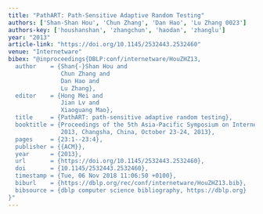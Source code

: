 ```yaml
---
title: "PathART: Path-Sensitive Adaptive Random Testing"
authors: ['Shan-Shan Hou', 'Chun Zhang', 'Dan Hao', 'Lu Zhang 0023']
authors-key: ['houshanshan', 'zhangchun', 'haodan', 'zhanglu']
year: "2013"
article-link: "https://doi.org/10.1145/2532443.2532460"
venue: "Internetware"
bibex: "@inproceedings{DBLP:conf/internetware/HouZHZ13,
  author    = {Shan{-}Shan Hou and
               Chun Zhang and
               Dan Hao and
               Lu Zhang},
  editor    = {Hong Mei and
               Jian Lv and
               Xiaoguang Mao},
  title     = {PathART: path-sensitive adaptive random testing},
  booktitle = {Proceedings of the 5th Asia-Pacific Symposium on Internetware, Internetware
               2013, Changsha, China, October 23-24, 2013},
  pages     = {23:1--23:4},
  publisher = {{ACM}},
  year      = {2013},
  url       = {https://doi.org/10.1145/2532443.2532460},
  doi       = {10.1145/2532443.2532460},
  timestamp = {Tue, 06 Nov 2018 11:06:50 +0100},
  biburl    = {https://dblp.org/rec/conf/internetware/HouZHZ13.bib},
  bibsource = {dblp computer science bibliography, https://dblp.org}
}"
---
```

